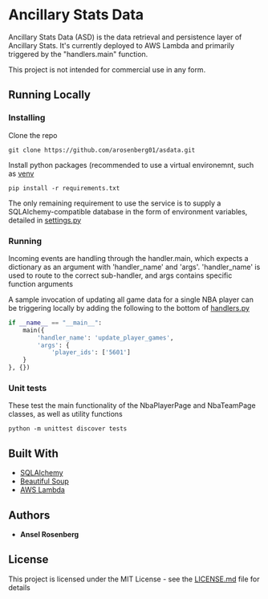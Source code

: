 # Ancillary Stats Data

Ancillary Stats Data (ASD) is the data retrieval and persistence layer of Ancillary Stats. It's currently deployed to AWS Lambda and primarily triggered by the "handlers.main" function.

This project is not intended for commercial use in any form.

## Running Locally

### Installing

Clone the repo

```
git clone https://github.com/arosenberg01/asdata.git
```

Install python packages (recommended to use a virtual environemnt, such as [venv](https://docs.python.org/3/tutorial/venv.html)

```
pip install -r requirements.txt
```

The only remaining requirement to use the service is to supply a SQLAlchemy-compatible database in the form of environment variables, detailed in [settings.py](https://github.com/arosenberg01/asdata/blob/master/settings.py)

### Running

Incoming events are handling through the handler.main, which expects a dictionary as an argument with 'handler_name' and 'args'. 'handler_name' is used to route to the correct sub-handler, and args contains specific function arguments

A sample invocation of updating all game data for a single NBA player can be triggering locally by adding the following to the bottom of [handlers.py](https://github.com/arosenberg01/asdata/blob/master/handlers.py)

```python
if __name__ == "__main__":
    main({
        'handler_name': 'update_player_games',
        'args': {
            'player_ids': ['5601']
    }
}, {})
```

### Unit tests

These test the main functionality of the NbaPlayerPage and NbaTeamPage classes, as well as utility functions

```
python -m unittest discover tests
```

## Built With

* [SQLAlchemy](http://www.dropwizard.https://www.sqlalchemy.org//1.0.2/docs/)
* [Beautiful Soup](https://https://www.crummy.com/software/BeautifulSoup/.apache.org/)
* [AWS Lambda](https://aws.amazon.com/lambda/)

## Authors

* **Ansel Rosenberg**

## License

This project is licensed under the MIT License - see the [LICENSE.md](https://github.com/arosenberg01/asdata/blob/master/LICENSE.md) file for details


